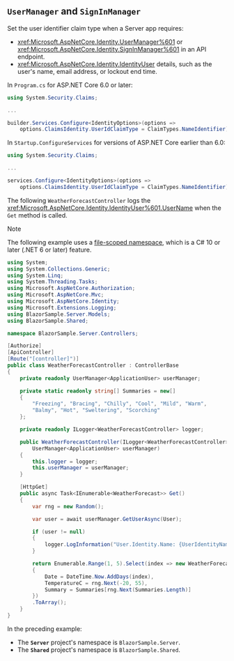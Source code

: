 ## `UserManager` and `SignInManager`

Set the user identifier claim type when a Server app requires:

* <xref:Microsoft.AspNetCore.Identity.UserManager%601> or <xref:Microsoft.AspNetCore.Identity.SignInManager%601> in an API endpoint.
* <xref:Microsoft.AspNetCore.Identity.IdentityUser> details, such as the user's name, email address, or lockout end time.

In `Program.cs` for ASP.NET Core 6.0 or later:

```csharp
using System.Security.Claims;

...

builder.Services.Configure<IdentityOptions>(options => 
    options.ClaimsIdentity.UserIdClaimType = ClaimTypes.NameIdentifier);
```

In `Startup.ConfigureServices` for versions of ASP.NET Core earlier than 6.0:

```csharp
using System.Security.Claims;

...

services.Configure<IdentityOptions>(options => 
    options.ClaimsIdentity.UserIdClaimType = ClaimTypes.NameIdentifier);
```

The following `WeatherForecastController` logs the <xref:Microsoft.AspNetCore.Identity.IdentityUser%601.UserName> when the `Get` method is called.

> [!NOTE]
> The following example uses a [file-scoped namespace](/dotnet/csharp/language-reference/keywords/namespace), which is a C# 10 or later (.NET 6 or later) feature.

```csharp
using System;
using System.Collections.Generic;
using System.Linq;
using System.Threading.Tasks;
using Microsoft.AspNetCore.Authorization;
using Microsoft.AspNetCore.Mvc;
using Microsoft.AspNetCore.Identity;
using Microsoft.Extensions.Logging;
using BlazorSample.Server.Models;
using BlazorSample.Shared;

namespace BlazorSample.Server.Controllers;

[Authorize]
[ApiController]
[Route("[controller]")]
public class WeatherForecastController : ControllerBase
{
    private readonly UserManager<ApplicationUser> userManager;

    private static readonly string[] Summaries = new[]
    {
        "Freezing", "Bracing", "Chilly", "Cool", "Mild", "Warm", 
        "Balmy", "Hot", "Sweltering", "Scorching"
    };

    private readonly ILogger<WeatherForecastController> logger;

    public WeatherForecastController(ILogger<WeatherForecastController> logger, 
        UserManager<ApplicationUser> userManager)
    {
        this.logger = logger;
        this.userManager = userManager;
    }

    [HttpGet]
    public async Task<IEnumerable<WeatherForecast>> Get()
    {
        var rng = new Random();

        var user = await userManager.GetUserAsync(User);

        if (user != null)
        {
            logger.LogInformation("User.Identity.Name: {UserIdentityName}", user.UserName);
        }

        return Enumerable.Range(1, 5).Select(index => new WeatherForecast
        {
            Date = DateTime.Now.AddDays(index),
            TemperatureC = rng.Next(-20, 55),
            Summary = Summaries[rng.Next(Summaries.Length)]
        })
        .ToArray();
    }
}
```

In the preceding example:

* The **`Server`** project's namespace is `BlazorSample.Server`.
* The **`Shared`** project's namespace is `BlazorSample.Shared`.
